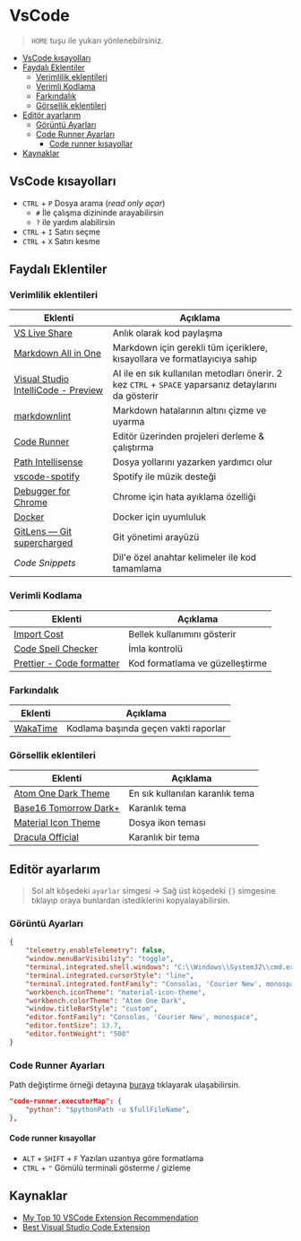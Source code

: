 # VsCode <!-- omit in toc -->

> `HOME` tuşu ile yukarı yönlenebilrsiniz.

- [VsCode kısayolları](#vscode-k%C4%B1sayollar%C4%B1)
- [Faydalı Eklentiler](#faydal%C4%B1-eklentiler)
  - [Verimlilik eklentileri](#verimlilik-eklentileri)
  - [Verimli Kodlama](#verimli-kodlama)
  - [Farkındalık](#fark%C4%B1ndal%C4%B1k)
  - [Görsellik eklentileri](#g%C3%B6rsellik-eklentileri)
- [Editör ayarlarım](#edit%C3%B6r-ayarlar%C4%B1m)
  - [Görüntü Ayarları](#g%C3%B6r%C3%BCnt%C3%BC-ayarlar%C4%B1)
  - [Code Runner Ayarları](#code-runner-ayarlar%C4%B1)
    - [Code runner kısayollar](#code-runner-k%C4%B1sayollar)
- [Kaynaklar](#kaynaklar)

## VsCode kısayolları

- `CTRL` + `P` Dosya arama (*read only açar*)
  - `#` İle çalışma dizininde arayabilirsin
  - `?` ile yardım alabilirsin
- `CTRL` + `I` Satırı seçme
- `CTRL` + `X` Satırı kesme

## Faydalı Eklentiler

### Verimlilik eklentileri

| Eklenti                                                                                                                           | Açıklama                                                                                             |
| --------------------------------------------------------------------------------------------------------------------------------- | ---------------------------------------------------------------------------------------------------- |
| [VS Live Share](https://marketplace.visualstudio.com/items?itemName=MS-vsliveshare.vsliveshare)                                   | Anlık olarak kod paylaşma                                                                            |
| [Markdown All in One](https://marketplace.visualstudio.com/items?itemName=yzhang.markdown-all-in-one)                             | Markdown için gerekli tüm içeriklere, kısayollara ve formatlayıcıya sahip                            |
| [Visual Studio IntelliCode - Preview](https://marketplace.visualstudio.com/items?itemName=VisualStudioExptTeam.vscodeintellicode) | AI ile en sık kullanılan metodları önerir. 2 kez `CTRL` + `SPACE` yaparsanız detaylarını da gösterir |
| [markdownlint](https://marketplace.visualstudio.com/items?itemName=DavidAnson.vscode-markdownlint)                                | Markdown hatalarının altını çizme ve uyarma                                                          |
| [Code Runner](https://marketplace.visualstudio.com/items?itemName=formulahendry.code-runner)                                      | Editör üzerinden projeleri derleme & çalıştırma                                                      |
| [Path Intellisense](https://marketplace.visualstudio.com/items?itemName=christian-kohler.path-intellisense)                       | Dosya yollarını yazarken yardımcı olur                                                               |
| [vscode-spotify](https://marketplace.visualstudio.com/items?itemName=shyykoserhiy.vscode-spotify)                                 | Spotify ile müzik desteği                                                                            |
| [Debugger for Chrome](https://marketplace.visualstudio.com/items?itemName=msjsdiag.debugger-for-chrome)                           | Chrome için hata ayıklama özelliği                                                                   |
| [Docker](https://marketplace.visualstudio.com/items?itemName=PeterJausovec.vscode-docker)                                         | Docker için uyumluluk                                                                                |
| [GitLens — Git supercharged](https://marketplace.visualstudio.com/items?itemName=eamodio.gitlens) | Git yönetimi arayüzü |
| *Code Snippets*                                                                                                                   | Dil'e özel anahtar kelimeler ile kod tamamlama                                                       |

### Verimli Kodlama

| Eklenti                                                                                                         | Açıklama                        |
| --------------------------------------------------------------------------------------------------------------- | ------------------------------- |
| [Import Cost](https://marketplace.visualstudio.com/items?itemName=wix.vscode-import-cost)                       | Bellek kullanımını gösterir     |
| [Code Spell Checker](https://marketplace.visualstudio.com/items?itemName=streetsidesoftware.code-spell-checker) | İmla kontrolü                   |
| [Prettier - Code formatter](https://marketplace.visualstudio.com/items?itemName=esbenp.prettier-vscode)         | Kod formatlama ve güzelleştirme |

### Farkındalık

| Eklenti                                                                                  | Açıklama                             |
| ---------------------------------------------------------------------------------------- | ------------------------------------ |
| [WakaTime](https://marketplace.visualstudio.com/items?itemName=WakaTime.vscode-wakatime) | Kodlama başında geçen vakti raporlar |

### Görsellik eklentileri

| Eklenti                                                                                                           | Açıklama          |
| ----------------------------------------------------------------------------------------------------------------- | ----------------- |
| [Atom One Dark Theme](https://marketplace.visualstudio.com/items?itemName=akamud.vscode-theme-onedark) | En sık kullanılan karanlık tema |
| [Base16 Tomorrow Dark+](https://marketplace.visualstudio.com/items?itemName=Shurelia.base16-tomorrow-dark-vscode) | Karanlık tema     |
| [Material Icon Theme](https://marketplace.visualstudio.com/items?itemName=PKief.material-icon-theme)              | Dosya ikon teması |
| [Dracula Official](https://marketplace.visualstudio.com/items?itemName=dracula-theme.theme-dracula)               | Karanlık bir tema |

## Editör ayarlarım

> Sol alt köşedeki `ayarlar` simgesi -> Sağ üst köşedeki `{}` simgesine tıklayıp oraya bunlardan istediklerini kopyalayabilirsin.

### Görüntü Ayarları

```json
{
    "telemetry.enableTelemetry": false,
    "window.menuBarVisibility": "toggle",
    "terminal.integrated.shell.windows": "C:\\Windows\\System32\\cmd.exe",
    "terminal.integrated.cursorStyle": "line",
    "terminal.integrated.fontFamily": "Consolas, 'Courier New', monospace",
    "workbench.iconTheme": "material-icon-theme",
    "workbench.colorTheme": "Atom One Dark",
    "window.titleBarStyle": "custom",
    "editor.fontFamily": "Consolas, 'Courier New', monospace",
    "editor.fontSize": 13.7,
    "editor.fontWeight": "500"
}
```

### Code Runner Ayarları

Path değiştirme örneği detayına [buraya](https://stackoverflow.com/questions/50689210/how-to-setup-code-runner-in-visual-studio-code-for-python) tıklayarak ulaşabilirsin.

```json
"code-runner.executorMap": {
    "python": "$pythonPath -u $fullFileName",
},
```

#### Code runner kısayollar

- `ALT` + `SHIFT` + `F` Yazıları uzantıya göre formatlama
- `CTRL` + `"` Gömülü terminali gösterme / gizleme

## Kaynaklar

- [My Top 10 VSCode Extension Recommendation](https://medium.com/backticks-tildes/my-top-10-vscode-extension-recommendation-ac2c2f62ffe5)
- [Best Visual Studio Code Extension](https://blog.elmah.io/best-visual-studio-code-extensions/)